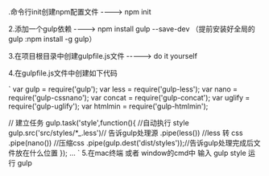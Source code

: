 .命令行init创建npm配置文件 ----> npm init

2.添加一个gulp依赖 ----> npm install gulp --save-dev （提前安装好全局的gulp :npm install -g gulp）

3.在项目根目录中创建gulpfile.js文件 -----> do it yourself

4.在gulpfile.js文件中创建如下代码

`
var gulp    = require('gulp');
    var less    = require('gulp-less');
    var nano    = require('gulp-cssnano');
    var concat  = require('gulp-concat');
    var uglify  = require('gulp-uglify');
    var htmlmin = require('gulp-htmlmin');

 // 建立任务
 gulp.task('style',function(){
    //自动执行 style
    gulp.src('src/styles/*_.less')// 告诉gulp处理源
    .pipe(less())   //less 转 css
    .pipe(nano())   //压缩css
    .pipe(gulp.dest('dist/styles'));//告诉gulp处理完成后文件放在什么位置
 });
 ...
`
5.在mac终端 或者 window的cmd中 输入 gulp style 运行 gulp

